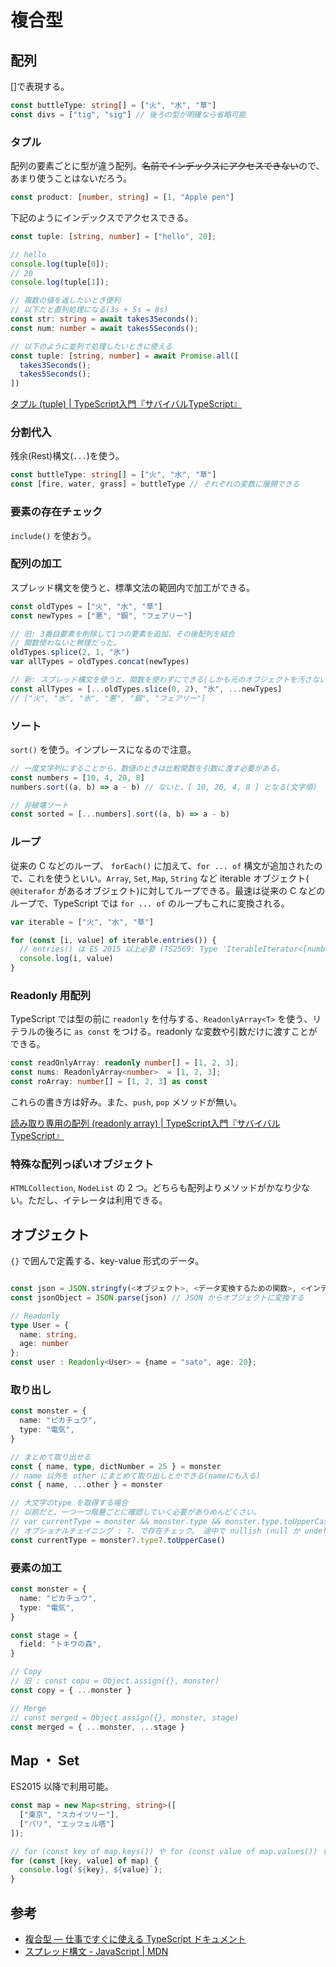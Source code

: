 # 複合型

## 配列

[]で表現する。

```typescript
const buttleType: string[] = ["火", "水", "草"]
const divs = ["tig", "sig"] // 後ろの型が明確なら省略可能
```

### タプル

配列の要素ごとに型が違う配列。~~名前でインデックスにアクセスできない~~ので、あまり使うことはないだろう。

```typescript
const product: [number, string] = [1, "Apple pen"]
```

下記のようにインデックスでアクセスできる。

```typescript
const tuple: [string, number] = ["hello", 20];

// hello
console.log(tuple[0]);
// 20
console.log(tuple[1]);

// 複数の値を返したいとき便利
// 以下だと直列処理になる(3s + 5s = 8s)
const str: string = await takes3Seconds();
const num: number = await takes5Seconds();

// 以下のように並列で処理したいときに使える
const tuple: [string, number] = await Promise.all([
  takes3Seconds();
  takes5Seconds();
])
```

[タプル (tuple) | TypeScript入門『サバイバルTypeScript』](https://typescriptbook.jp/reference/values-types-variables/tuple)

### 分割代入

残余(Rest)構文(`...`)を使う。

```typescript
const buttleType: string[] = ["火", "水", "草"]
const [fire, water, grass] = buttleType // それぞれの変数に展開できる
```

### 要素の存在チェック

`include()` を使おう。

### 配列の加工

スプレッド構文を使うと、標準文法の範囲内で加工ができる。

```typescript
const oldTypes = ["火", "水", "草"]
const newTypes = ["悪", "鋼", "フェアリー"]

// 旧: 3番目要素を削除して1つの要素を追加、その後配列を結合
// 関数使わないと無理だった。
oldTypes.splice(2, 1, "氷")
var allTypes = oldTypes.concat(newTypes)

// 新: スプレッド構文を使うと、関数を使わずにできる(しかも元のオブジェクトを汚さない)
const allTypes = [...oldTypes.slice(0, 2), "氷", ...newTypes]
// ["火", "水", "氷", "悪", "鋼", "フェアリー"]
```

### ソート

`sort()` を使う。インプレースになるので注意。

```typescript
// 一度文字列にすることから、数値のときは比較関数を引数に渡す必要がある。
const numbers = [10, 4, 20, 8]
numbers.sort((a, b) => a - b) // ないと、[ 10, 20, 4, 8 ] となる(文字順)

// 非破壊ソート
const sorted = [...numbers].sort((a, b) => a - b)
```

### ループ

従来の C などのループ、 `forEach()` に加えて、`for ... of` 構文が追加されたので、これを使うといい。`Array`, `Set`, `Map`, `String` など iterable オブジェクト( `@@iterafor` があるオブジェクト)に対してループできる。最速は従来の C などのループで、TypeScript では `for ... of` のループもこれに変換される。

```typescript
var iterable = ["火", "水", "草"]

for (const [i, value] of iterable.entries()) {
  // entries() は ES 2015 以上必要 (TS2569: Type 'IterableIterator<[number, string]>' is not an array type or a string type. Use compiler option '--downlevelIteration' to allow iterating of iterators.)
  console.log(i, value)
}
```

### Readonly 用配列

TypeScript では型の前に `readonly` を付与する、`ReadonlyArray<T>` を使う、リテラルの後ろに `as const` をつける。readonly な変数や引数だけに渡すことができる。

```typescript
const readOnlyArray: readonly number[] = [1, 2, 3];
const nums: ReadonlyArray<number>  = [1, 2, 3];
const roArray: number[] = [1, 2, 3] as const
```

これらの書き方は好み。また、`push`, `pop` メソッドが無い。

[読み取り専用の配列 (readonly array) | TypeScript入門『サバイバルTypeScript』](https://typescriptbook.jp/reference/values-types-variables/array/readonly-array)

### 特殊な配列っぽいオブジェクト

`HTMLCollection`, `NodeList` の 2 つ。どちらも配列よりメソッドがかなり少ない。ただし、イテレータは利用できる。

## オブジェクト

`{}` で囲んで定義する、key-value 形式のデータ。

```typescript

const json = JSON.stringfy(<オブジェクト>, <データ変換するための関数>, <インデント幅>) // JSON 化するためのメソッド
const jsonObject = JSON.parse(json) // JSON からオブジェクトに変換する

// Readonly
type User = {
  name: string,
  age: number
};
const user : Readonly<User> = {name = "sato", age: 20};
```

### 取り出し

```typescript
const monster = {
  name: "ピカチュウ",
  type: "電気",
}

// まとめて取り出せる
const { name, type, dictNumber = 25 } = monster
// name 以外を other にまとめて取り出しとかできる(nameにも入る)
const { name, ...other } = monster

// 大文字のtype を取得する場合
// 以前だと、一つ一つ階層ごとに確認していく必要がありめんどくさい。
// var currentType = monster && monster.type && monster.type.toUpperCase()
// オプショナルチェイニング : ?. で存在チェック。 途中で nullish (null か undefined の値) があると、式全体の評価結果が undefined になる。
const currentType = monster?.type?.toUpperCase()
```

### 要素の加工

```typescript
const monster = {
  name: "ピカチュウ",
  type: "電気",
}

const stage = {
  field: "トキワの森",
}

// Copy
// 旧 : const copu = Object.assign({}, monster)
const copy = { ...monster }

// Merge
// const merged = Object.assign({}, monster, stage)
const merged = { ...monster, ...stage }
```

## Map ・ Set

ES2015 以降で利用可能。

```typescript
const map = new Map<string, string>([
  ["東京", "スカイツリー"],
  ["パリ", "エッフェル塔"]
]);

// for (const key of map.keys()) や for (const value of map.values()) も使える
for (const [key, value] of map) {
  console.log(`${key}, ${value}`);
}
```

## 参考

- [複合型 — 仕事ですぐに使える TypeScript ドキュメント](https://future-architect.github.io/typescript-guide/complex.html)
- [スプレッド構文 - JavaScript | MDN](https://developer.mozilla.org/ja/docs/Web/JavaScript/Reference/Operators/Spread_syntax)
